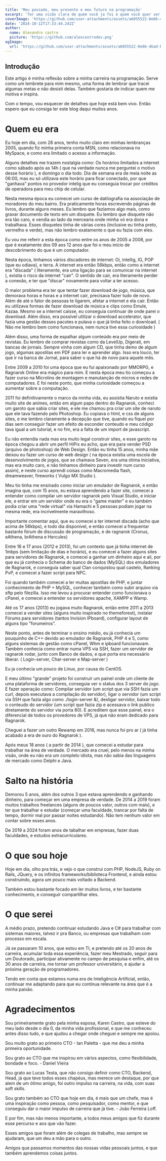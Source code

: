 ```yaml
---
title: 'Meu passado, meu presente e meu futuro na programação'
excerpt: 'Ter uma visão clara de quem você ja foi e quem você quer ser é essencial'
coverImage: 'https://github.com/user-attachments/assets/a6055522-0e66-4bad-b7ae-bbb42478dd9f'
date: '2024-10-12T17:33:44.242Z'
author:
  name: Alexandro castro
  picture: 'https://github.com/alexcastrodev.png'
ogImage:
  url: 'https://github.com/user-attachments/assets/a6055522-0e66-4bad-b7ae-bbb42478dd9f'
---
```


## Introdução

Este artigo é minha reflexão sobre a minha carreira na programação. Serve como um lembrete para mim mesmo, uma forma de lembrar que tracei algumas metas e não desisti delas. Também gostaria de indicar quem me motiva e inspira.

Com o tempo, vou esquecer de detalhes que hoje está bem vivo. Então espero que eu consiga ler este blog daqui muitos anos.

# Quem eu era

Eu hoje em dia, com 28 anos, tenho muito claro em minhas lembranças 2005, quando fiz minha primeira conta MSN, como relacionava no MySpace, e como era limitado o acesso a informação.

Alguns detalhes me trazem nostalgia como: Os horários limitados a internet como sábado após as 14h ( que na verdade nunca me perguntei o motivo desse horário ), e domingo o dia todo. Dia de semana era de meia noite as 06:00, mas eu só utilizava este horário para ficar conectado, por que "ganhava" pontos no provedor intelig que eu conseguia trocar por créditos de operadora para meu chip de celular.

Nesta mesma época eu comecei um curso de datilografia na associação de moradores do meu bairro. Era praticamente horas escrevendo páginas de livros, durante alguns meses. Eu lembro que faziamos algo mais, como gravar documento de texto em um disquete. Eu lembro que disquete não era tão caro, e vendia ao lado da mercearia onde minha vó era dona e trabalhava. Esses disquetes tinha de várias cores (inclusive eu tinha preto, vermelho e verde), mas não lembro exatamente o que eu fazia com eles. 

Eu vou me referir a esta época como entre os anos de 2005 a 2008, por que é exatamente dos 09 aos 12 anos que foi o meu início de descobrimento do que é um computador. 

Nesta época, tinhamos vários discadores de internet: Oi, intellig, IG, POP (que eu odiava), e terra. A internet era então 56kbps, então como a internet era "discada" ( literamente, era uma ligação para se comunicar na internet ), existia o risco da internet "cair". O sentido de cair, era literamente perder a conexão, e ter que "discar" novamente para voltar a ter acesso.

O maior problema era ter que tentar fazer download de jogo, música, que demorava horas e horas e a internet cair, precisava fazer tudo de novo. Além de até o fator de pessoas te ligarem, afetar a internet e ela cair. Então eu utilizava formas de fazer download de música e clips como Emule, Kazaa. Mesmo se a internet caisse, eu conseguia continuar de onde parei o download. 
Além disso, era possível utilizar o download accelerator, que fazia uma gestão desses pacotes e pulava o que já tinha feito o download. ( Não me lembro bem como funcionava, nem nunca tive essa curiosidade )

Além disso, uma forma de espalhar algum conteúdo era por meio de revistas. Eu lembro de comprar revistas como da LevelUp, Digerati, em bancas de jornais. Sempre vinha com algum CD, que tinha demo de algum jogo, algumas apostilas em PDF para ler e aprender algo. Isso era louco, ter que ir na banca de Jornal, para saber o que há de novo para aquele mês.

Entre 2009 a 2010 foi uma época que eu fui apaixonado por MMORPG, e Ragnarok Online era mágico para mim. E nesta época meu tio começou a fazer curso na Microlins de montagem e manutanção de micros e redes de computadores. E foi neste ponto, que minha curiosidade começou a aumentar sobre a computação.

2011 foi definitivamente o marco da minha vida, eu assistia Naruto e existia muito site de animes, então em algum papo dentro do Ragnarok, conheci um garoto que sabia criar sites, e ele me chamou pra criar um site de naruto que ele tava fazendo pelo Photoshop. Eu copiava o html, e css de alguns sites, e me lembro claramente a decepção que tive, quando eu fiquei por dias sem conseguir fazer um efeito de esconder conteudo e meu código tava igual a um tutorial, e no fim, era a falta de um import de javascript.

Eu não entendia nada mas era muito legal construir sites, e esse garoto na época chegou a abrir um perfil HiPix eu acho, que era para vender PSD (arquivo de photoshop) de Web Design. Então eu tinha 15 anos, minha mãe deixou eu fazer um curso de web design ( na época existia uma escola de desenvolvimento de jogos, que se chamava Seven, era uma ótima iniciativa, mas era muito caro, e não tinhamos dinheiro para investir num curso assim), e neste curso aprendi coisas como Macromedia flash, dreamweaver, fireworks ( Vulgo MX Studio ).

Meu tio tinha me ensinado como iniciar um emulador de Ragnarok, e então imagina que, com 15 anos, eu estava aprendendo a fazer site, comecei a entender como compilar um servidor ragnarok pelo Visual Studio, e iniciar ele, e entrar em um servidor onde eu era o "game master" e eu também podia criar uma "rede virtual" via Hamachi e 5 pessoas podiam jogar na mesma rede, era incrivelmente maravilhoso.

Importante comentar aqui, que eu comecei a ter internet discada (acho que acima de 56kbps), e todo dia disponivel, e então comecei a frequentar bastante fórum de discussão de programação, e de ragnarok (Cronus, eAthena, brAthena e Hercules)

Entre 16 e 17 anos (2012 e 2013), foi um contexto que já tinha internet de 1mbps (sem limitação de dias e horário), e eu comecei a fazer alguns sites para servidores de Ragnarok, e comecei a ganhar um dinheiro aqui e ali, por que eu já conhecia o Schema do banco de dados (MySQL) dos emuladores de Ragnarok, e conseguia saber qual Clan conquistou qual castelo, Ranking PvP, e comecei a fazer script para NPC.

Foi quando também comecei a ler muitas apostilas de PHP, e juntar conhecimento de PHP + MySQL, conhecer também como subir arquivo via sftp pelo filezilla. Isso me levou a procurar entender como funcionava o cPanel, e comecei a entender os servidores apache, XAMPP e Wamp.

Até os 17 anos (2013) eu jogava muito Ragnarok, então entre 2011 a 2013 comecei a vender sites (alguns muito inspirado no themeforest), instalar Fórums para servidores (tantos Invision IPboard), configurar layout de alguns tipo "forumeiros".

Neste ponto, antes de terminar o ensino médio, eu já conhecia um pouquinho de C++ devido ao emulador de Ragnarok, PHP 4 e 5, como alguns sistemas de gestão como cPanel, Whm e ipboard funcionavam. Também conhecia como entrar numa VPS via SSH, fazer um servidor de ragnarok rodar, junto com Banco de dados, e que porta era necessário liberar. ( Login-server, Char-server e Map-server )

Eu ja conhecia um pouco de Linux, por causa do CentOS.

E meu último "grande" projeto foi construir um painel onde um cliente de uma plataforma de servidores, conseguia ver o status dos 3 server do jogo. E fazer operação como: Compilar servidor (um script que via SSH fazia um curl, depois executava a compilação do servidor), ligar o servidor (um script via SSH que fazia algo como ./login-server &), desligar servidor, baixar todo o conteudo do servidor (um script que fazia zip e acessava o link publico diretamente do servidor via porta 80). E acreditem que esse painel, era o diferencial de todos os provedores de VPS, já que não eram dedicado para Ragnarok.

Cheguei a fazer um outro Rewamp em 2016, mas nunca foi pro ar ( já tinha acabado a era de ouro do Ragnarok ).

Após meus 18 anos ( a partir de 2014 ), que comecei a estudar para trabalhar na área de verdade. O mercado era cruel, pelo menos na minha visão, onde eu não era um completo idiota, mas não sabia das linguagens de mercado como Delphi e Java.

# Salto na história

Demorou 5 anos, além dos outros 3 que estava aprendendo e ganhando dinheiro, para começar em uma empresa de verdade. De 2014 a 2019 foram muitos trabalhos freelances (alguns de poucos valor, outros com mais), e ter que trabalhar e estudar (começar uma faculdade, trancar por falta de tempo, dormir mal por passar noites estudando). Não tem nenhum valor em contar sobre esses anos.

De 2019 a 2024 foram anos de tabalhar em empresas, fazer duas faculdades, e estudos extracurriculares.

# O que sou hoje

Hoje em dia, olho pra trás, e vejo o que construi com PHP, NodeJS, Ruby on Rails, JQuery, e os infinitos frameworks/biblioteca Frontend, e ainda estou construindo, agora um pouco mais voltado a Backend.

Também estou bastante focado em ler muitos livros, e ter bastante conhecimento, e conseguir compartilhar eles.

# O que serei

A médio prazo, pretendo continuar estudando Java e C# para trabalhar com sistemas maiores, talvez ir pra Banco, ou empresas que trabalham com processo em escala.

Já se passaram 10 anos, que estou em TI, e pretendo até os 20 anos de carreira, acumular toda essa experiência, fazer meu Mestrado, seguir para um Doutorado, participar ativamente no campo de pesquisa e enfim, até os 30 anos de carreira, me tornar um professor universitário, e ajudar a próxima geração de programadores.

Tendo em conta que estamos numa era de Inteligência Artificial, então, continuar me adaptando para que eu continua relevante na área que é a minha paixão.

# Agradecimentos

Sou primeiramente grato pela minha esposa, Karen Castro, que esteve do meu lado desde o dia 0, da minha vida profissional, e que me conheceu antes disso tudo, e que ajudou a chegar onde cheguei e sempre me apoiou.

Sou muito grato ao primeiro CTO - Ian Paletta - que me deu a minha primeira oportunidade.

Sou grato ao CTO que me inspirou em vários aspectos, como flexibilidade, bondade e foco. - Daniel Vieira

Sou grato ao Lucas Testa, que não consigo definir como CTO, Backend, Head, já que teve todos esses chapéus, mas merece um destaque, por que alem de um ótimo amigo, foi outro impulso na carreira, na vida, com suas soft skills.

Sou grato também ao CTO que hoje em dia, é mais que um chefe, mas é uma inspiração como pessoa, como pesquisador, como mentor, e que conseguiu dar o maior impulso de carreira que já tive. - João Ferreira Loff.


E por fim, mas não menos importante, a todos meus amigos que fiz durante esse percurso e aos que vão fazer. 

Esses amigos que foram além de colegas de trabalho, mas sempre se ajudaram, que um deu a mão para o outro. 

Amigos que passamos momentos das nossas vidas pessoais juntos, e que também aprendemos coisas juntos.


